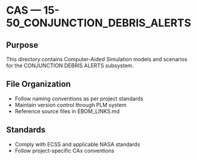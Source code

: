 # CAS — 15-50_CONJUNCTION_DEBRIS_ALERTS

## Purpose

This directory contains Computer-Aided Simulation models and scenarios for the CONJUNCTION DEBRIS ALERTS subsystem.

## File Organization

- Follow naming conventions as per project standards
- Maintain version control through PLM system
- Reference source files in EBOM_LINKS.md

## Standards

- Comply with ECSS and applicable NASA standards
- Follow project-specific CAx conventions
